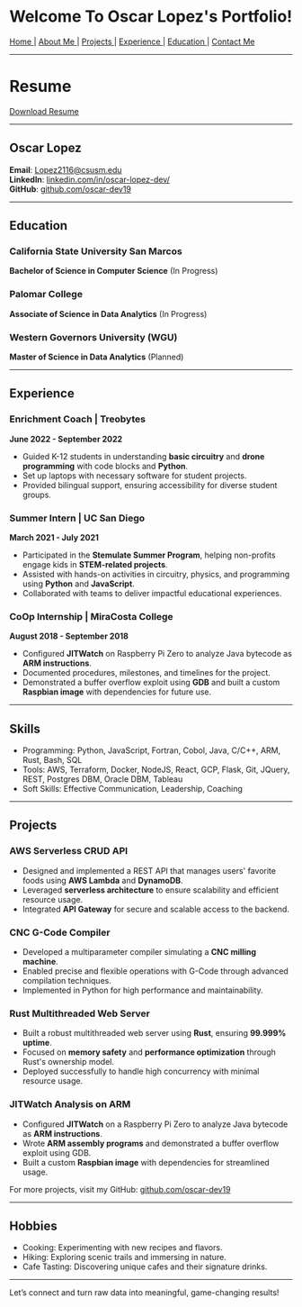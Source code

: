 # Welcome To Oscar Lopez's Portfolio!
[ Home ](README.md) | [ About Me ](aboutme.md) | [ Projects ](projects.md) | [ Experience ](experience.md) | [ Education ](education.md) | [ Contact Me ](contactMe.md)

___
# Resume 
[ Download Resume ](OscarLopez_Resume_2025.pdf)
___
## Oscar Lopez

**Email**: [Lopez2116@csusm.edu](mailto:Lopez2116@csusm.edu)  
**LinkedIn**: [linkedin.com/in/oscar-lopez-dev/](https://www.linkedin.com/in/oscar-lopez-dev/)  
**GitHub**: [github.com/oscar-dev19](https://github.com/oscar-dev19)  

---

## Education

### California State University San Marcos  
**Bachelor of Science in Computer Science** (In Progress)

### Palomar College  
**Associate of Science in Data Analytics** (In Progress)

### Western Governors University (WGU)  
**Master of Science in Data Analytics** (Planned)

---

## Experience

### Enrichment Coach | Treobytes  
**June 2022 - September 2022**  
- Guided K-12 students in understanding **basic circuitry** and **drone programming** with code blocks and **Python**.
- Set up laptops with necessary software for student projects.
- Provided bilingual support, ensuring accessibility for diverse student groups.

### Summer Intern | UC San Diego  
**March 2021 - July 2021**  
- Participated in the **Stemulate Summer Program**, helping non-profits engage kids in **STEM-related projects**.
- Assisted with hands-on activities in circuitry, physics, and programming using **Python** and **JavaScript**.
- Collaborated with teams to deliver impactful educational experiences.

### CoOp Internship | MiraCosta College  
**August 2018 - September 2018**  
- Configured **JITWatch** on Raspberry Pi Zero to analyze Java bytecode as **ARM instructions**.
- Documented procedures, milestones, and timelines for the project.
- Demonstrated a buffer overflow exploit using **GDB** and built a custom **Raspbian image** with dependencies for future use.

---

## Skills

- Programming: Python, JavaScript, Fortran, Cobol, Java, C/C++, ARM, Rust, Bash, SQL
- Tools: AWS, Terraform, Docker, NodeJS, React, GCP, Flask, Git, JQuery, REST, Postgres DBM, Oracle DBM, Tableau
- Soft Skills: Effective Communication, Leadership, Coaching

---

## Projects

### AWS Serverless CRUD API
- Designed and implemented a REST API that manages users' favorite foods using **AWS Lambda** and **DynamoDB**.
- Leveraged **serverless architecture** to ensure scalability and efficient resource usage.
- Integrated **API Gateway** for secure and scalable access to the backend.

### CNC G-Code Compiler
- Developed a multiparameter compiler simulating a **CNC milling machine**.
- Enabled precise and flexible operations with G-Code through advanced compilation techniques.
- Implemented in Python for high performance and maintainability.

### Rust Multithreaded Web Server
- Built a robust multithreaded web server using **Rust**, ensuring **99.999% uptime**.
- Focused on **memory safety** and **performance optimization** through Rust's ownership model.
- Deployed successfully to handle high concurrency with minimal resource usage.

### JITWatch Analysis on ARM
- Configured **JITWatch** on a Raspberry Pi Zero to analyze Java bytecode as **ARM instructions**.
- Wrote **ARM assembly programs** and demonstrated a buffer overflow exploit using GDB.
- Built a custom **Raspbian image** with dependencies for streamlined usage.

For more projects, visit my GitHub: [github.com/oscar-dev19](https://github.com/oscar-dev19)

---

## Hobbies

- Cooking: Experimenting with new recipes and flavors.
- Hiking: Exploring scenic trails and immersing in nature.
- Cafe Tasting: Discovering unique cafes and their signature drinks.

---

Let’s connect and turn raw data into meaningful, game-changing results!

